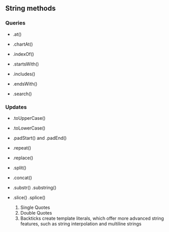 ## String methods

### Queries
- .at()

- .chartAt()

- .indexOf()

- .startsWith()

- .includes()

- .endsWith()

- .search()

### Updates
- .toUpperCase()

- .toLowerCase()

- .padStart() and .padEnd()

- .repeat()

- .replace()

- .split()

- .concat()

- .substr() .substring()

- .slice()   .splice()

   1. Single Quotes
   2. Double Quotes
   3. Backticks
      create template literals, which offer more advanced string features, such as string interpolation and multiline strings



